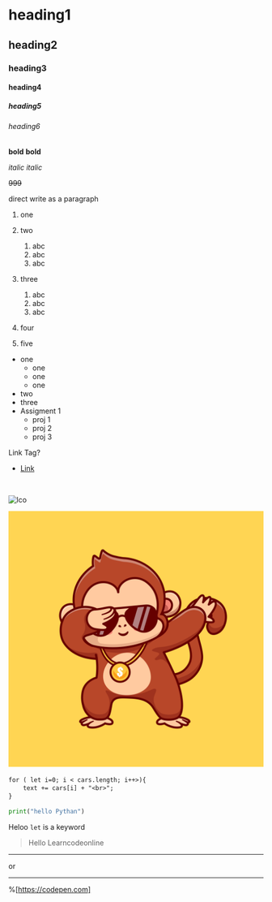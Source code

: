  <!-- Heading Tag  -->
# heading1
## heading2
### heading3
#### heading4
##### heading5
###### heading6


<!-- Bold Tag -->
**bold**
__bold__

<!-- Italic Tag -->
*italic*
_italic_

<!-- Strick Throw Tag -->
~~999~~


<!-- Paragraph Tag -->
direct write as a paragraph

<!-- Order List Tag and Inside List -->
1. one
2. two
    1. abc
    2. abc  
    3. abc 

3. three
    1. abc
    2. abc
     3. abc  
4. four 
5. five

<!-- Unorder List Tag and Inside List -->
- one
    - one
    - one
    - one
- two
- three
- Assigment 1
    - proj 1
    - proj 2
    - proj 3

Link Tag?
[]()
- [Link](https://google.com "Google")


<!-- Image Tag -->
![]()

![lco](../css-challenges/ButtonChallenges/Challenge_1/images/Button_Challenge_1.png)

![lco](./abcd.png.jpg )


<!-- Tilde Sign For Showing The Mark Box -->
```
for ( let i=0; i < cars.length; i++>){
    text += cars[i] + "<br>";
}
```

```python
print("hello Pythan")
```

<!-- Highlighted Word -->

Heloo `let` is a keyword 

<!-- Back Code -->

> Hello Learncodeonline

<!-- Draw line or DIvide Something -->
***
or
___


<!-- custom markdon -->
%[https://codepen.com]



   